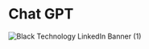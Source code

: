# Chat GPT
![Black Technology LinkedIn Banner (1)](https://user-images.githubusercontent.com/103346687/235601945-df141725-bc96-405e-8cb5-29789499ce31.png)

